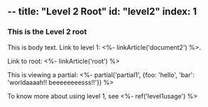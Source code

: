 --
title: "Level 2 Root"
id: "level2"
index: 1
--
### This is the Level 2 root

This is body text. Link to level 1: <%- linkArticle('document2') %>.

Link to root: <%- linkArticle('root') %>

This is viewing a partial: <%- partial('partial1', {foo: 'hello', 'bar': 'worldaaaah!! beeeeeeeesss!!'}) %>

To know more about using level 1, see <%- ref('level1usage') %>